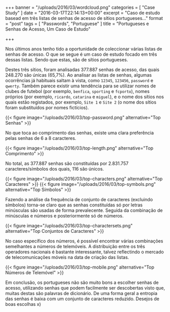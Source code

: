 +++
banner = "/uploads/2016/03/wordcloud.png"
categories = [ "Case Study" ]
date = "2016-03-17T22:14:13+00:00"
excerpt = "Caso de estudo basead em três listas de senhas de acesso de sítios portugueses..."
format = "post"
tags = [ "Passwords", "Portuguese" ]
title = "Portugueses e Senhas de Acesso, Um Caso de Estudo"

+++

Nos últimos anos tenho tido a oportunidade de coleccionar várias listas de senhas de acesso. O que se segue é um caso de estudo focado em três dessas listas. Sendo que estas, são de sítios portugueses.

<!--more-->

Destes três sítios, foram analisadas 377.887 senhas de acesso, das quais 248.270 são únicas (65,7%). Ao analisar as listas de senhas, algumas ocorrências já habituais saltam à vista, como `12345`, `123456`, `password` e `qwerty`. Também parece existir uma tendência para se utilizar nomes de clubes de futebol (por exemplo, `benfica`, `sporting` e `fcporto`), nomes próprios (por exemplo, `ricardo`, `catarina` e `miguel`), e o nome dos sítios nos quais estão registados, por exemplo, `Site 1` e `Site 2` (o nome dos sítios foram substituídos por nomes fictícios).

{{< figure image="/uploads/2016/03/top-password.png" alternative="Top Senhas" >}}

No que toca ao comprimento das senhas, existe uma clara preferência pelas senhas de 6 a 8 caracteres.

{{< figure image="/uploads/2016/03/top-length.png" alternative="Top Comprimento" >}}

No total, as 377.887 senhas são constituídas por 2.831.757 caracteres/símbolos dos quais, 116 são únicos.

{{< figure image="/uploads/2016/03/top-characters.png" alternative="Top Caracteres" >}}
{{< figure image="/uploads/2016/03/top-symbols.png" alternative="Top Símbolos" >}}

Fazendo a análise da frequência de conjunto de caracteres (excluindo símbolos) torna-se claro que as senhas constituídas só por letras minúsculas são usadas de forma prevalecente. Seguida da combinação de minúsculas e números e posteriormente só de números.

{{< figure image="/uploads/2016/03/top-charactersets.png" alternative="Top Conjuntos de Caracteres" >}}

No caso específico dos números, é possível encontrar várias combinações semelhantes a números de telemóveis. A distribuição entre os três operadores nacionais é bastante interessante, talvez reflectindo o mercado de telecomunicações móveis na data de criação das listas.

{{< figure image="/uploads/2016/03/top-mobile.png" alternative="Top Números de Telemóvel" >}}

Em conclusão, os portugueses não são muito bons a escolher senhas de acesso, utilizando senhas que podem facilmente ser descobertas visto que, muitas destas são palavras de dicionário. De uma forma geral a entropia das senhas é baixa com um conjunto de caracteres reduzido. Desejos de boas escolhas x)
